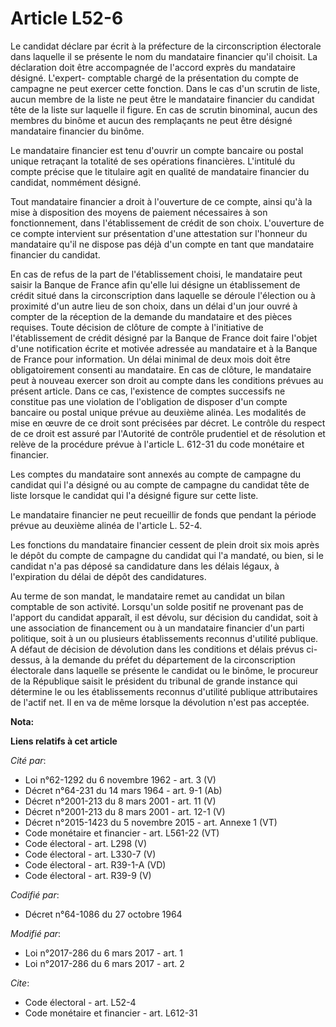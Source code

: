 # Article L52-6

Le candidat déclare par écrit à la préfecture de la circonscription électorale dans laquelle il se présente le nom du
mandataire financier qu'il choisit. La déclaration doit être accompagnée de l'accord exprès du mandataire désigné. L'expert-
comptable chargé de la présentation du compte de campagne ne peut exercer cette fonction. Dans le cas d'un scrutin de liste,
aucun membre de la liste ne peut être le mandataire financier du candidat tête de la liste sur laquelle il figure. En cas de
scrutin binominal, aucun des membres du binôme et aucun des remplaçants ne peut être désigné mandataire financier du binôme.

Le mandataire financier est tenu d'ouvrir un compte bancaire ou postal unique retraçant la totalité de ses opérations
financières. L'intitulé du compte précise que le titulaire agit en qualité de mandataire financier du candidat, nommément
désigné.

Tout mandataire financier a droit à l'ouverture de ce compte, ainsi qu'à la mise à disposition des moyens de paiement
nécessaires à son fonctionnement, dans l'établissement de crédit de son choix. L'ouverture de ce compte intervient sur
présentation d'une attestation sur l'honneur du mandataire qu'il ne dispose pas déjà d'un compte en tant que mandataire
financier du candidat.

En cas de refus de la part de l'établissement choisi, le mandataire peut saisir la Banque de France afin qu'elle lui désigne
un établissement de crédit situé dans la circonscription dans laquelle se déroule l'élection ou à proximité d'un autre lieu
de son choix, dans un délai d'un jour ouvré à compter de la réception de la demande du mandataire et des pièces requises.
Toute décision de clôture de compte à l'initiative de l'établissement de crédit désigné par la Banque de France doit faire
l'objet d'une notification écrite et motivée adressée au mandataire et à la Banque de France pour information. Un délai
minimal de deux mois doit être obligatoirement consenti au mandataire. En cas de clôture, le mandataire peut à nouveau
exercer son droit au compte dans les conditions prévues au présent article. Dans ce cas, l'existence de comptes successifs ne
constitue pas une violation de l'obligation de disposer d'un compte bancaire ou postal unique prévue au deuxième alinéa. Les
modalités de mise en œuvre de ce droit sont précisées par décret. Le contrôle du respect de ce droit est assuré par
l'Autorité de contrôle prudentiel et de résolution et relève de la procédure prévue à l'article L. 612-31 du code monétaire
et financier.

Les comptes du mandataire sont annexés au compte de campagne du candidat qui l'a désigné ou au compte de campagne du candidat
tête de liste lorsque le candidat qui l'a désigné figure sur cette liste.

Le mandataire financier ne peut recueillir de fonds que pendant la période prévue au deuxième alinéa de l'article L. 52-4.

Les fonctions du mandataire financier cessent de plein droit six mois après le dépôt du compte de campagne du candidat qui
l'a mandaté, ou bien, si le candidat n'a pas déposé sa candidature dans les délais légaux, à l'expiration du délai de dépôt
des candidatures.

Au terme de son mandat, le mandataire remet au candidat un bilan comptable de son activité. Lorsqu'un solde positif ne
provenant pas de l'apport du candidat apparaît, il est dévolu, sur décision du candidat, soit à une association de
financement ou à un mandataire financier d'un parti politique, soit à un ou plusieurs établissements reconnus d'utilité
publique. A défaut de décision de dévolution dans les conditions et délais prévus ci-dessus, à la demande du préfet du
département de la circonscription électorale dans laquelle se présente le candidat ou le binôme, le procureur de la
République saisit le président du tribunal de grande instance qui détermine le ou les établissements reconnus d'utilité
publique attributaires de l'actif net. Il en va de même lorsque la dévolution n'est pas acceptée.

**Nota:**



**Liens relatifs à cet article**

_Cité par_:

  - Loi n°62-1292 du 6 novembre 1962 - art. 3 (V)
  - Décret n°64-231 du 14 mars 1964 - art. 9-1 (Ab)
  - Décret n°2001-213 du 8 mars 2001 - art. 11 (V)
  - Décret n°2001-213 du 8 mars 2001 - art. 12-1 (V)
  - Décret n°2015-1423 du 5 novembre 2015 - art. Annexe 1 (VT)
  - Code monétaire et financier - art. L561-22 (VT)
  - Code électoral - art. L298 (V)
  - Code électoral - art. L330-7 (V)
  - Code électoral - art. R39-1-A (VD)
  - Code électoral - art. R39-9 (V)

_Codifié par_:

  - Décret n°64-1086 du 27 octobre 1964

_Modifié par_:

  - Loi n°2017-286 du 6 mars 2017 - art. 1
  - Loi n°2017-286 du 6 mars 2017 - art. 2

_Cite_:

  - Code électoral - art. L52-4
  - Code monétaire et financier - art. L612-31
